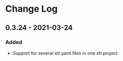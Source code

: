 # Change Log

##  0.3.24 - 2021-03-24
### Added
- Support for several etl.yaml files in one etl project